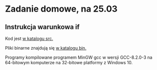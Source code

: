 # Zadanie domowe, na 25.03

## Instrukcja warunkowa if

Kod jest [w katalogu src.](./src)

Pliki binarne znajdują się [w katalogu bin.](./bin)

Programy kompilowane programem MinGW gcc w wersji GCC-8.2.0-3 na 64-bitowym komputerze na 32-bitowe platformy z Windows 10.
